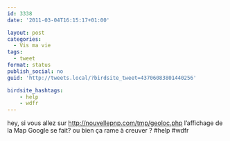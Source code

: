 ```yaml
---
id: 3338
date: '2011-03-04T16:15:17+01:00'

layout: post
categories:
  - Vis ma vie
tags:
  - tweet
format: status
publish_social: no
guid: 'http://tweets.local/?birdsite_tweet=43706083801440256'

birdsite_hashtags:
    - help
    - wdfr
---
```


hey, si vous allez sur http://nouvellepnp.com/tmp/geoloc.php l’affichage de la Map Google se fait? ou bien ça rame à creuver ? #help #wdfr